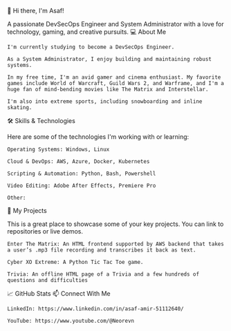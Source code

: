 👋 Hi there, I'm Asaf!

A passionate DevSecOps Engineer and System Administrator with a love for technology, gaming, and creative pursuits.
💻 About Me

    I'm currently studying to become a DevSecOps Engineer.

    As a System Administrator, I enjoy building and maintaining robust systems.

    In my free time, I'm an avid gamer and cinema enthusiast. My favorite games include World of Warcraft, Guild Wars 2, and Warframe, and I'm a huge fan of mind-bending movies like The Matrix and Interstellar.

    I'm also into extreme sports, including snowboarding and inline skating.

🛠️ Skills & Technologies

Here are some of the technologies I'm working with or learning:

    Operating Systems: Windows, Linux

    Cloud & DevOps: AWS, Azure, Docker, Kubernetes

    Scripting & Automation: Python, Bash, Powershell

    Video Editing: Adobe After Effects, Premiere Pro

    Other: 

🚀 My Projects

This is a great place to showcase some of your key projects. You can link to repositories or live demos.

    Enter The Matrix: An HTML frontend supported by AWS backend that takes a user’s .mp3 file recording and transcribes it back as text.

    Cyber XO Extreme: A Python Tic Tac Toe game.

    Trivia: An offline HTML page of a Trivia and a few hundreds of questions and difficulties

📈 GitHub Stats
📫 Connect With Me

    LinkedIn: https://www.linkedin.com/in/asaf-amir-51112640/

    YouTube: https://www.youtube.com/@Neorevn
